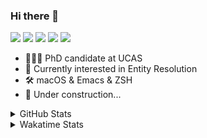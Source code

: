### Hi there 👋

[![](https://img.shields.io/badge/-Email-325180?logo=maildotru&logoColor=white&style=flat-square)](mailto://wang@tianshu.me)
[![](https://img.shields.io/badge/-GitHub-black?logo=GitHub&style=flat-square)](https://github.com/tshu-w)
[![](https://img.shields.io/badge/-Telegram-26a5e4?labelColor=fafafa&logo=telegram&style=flat-square)](https://t.me/tshu_w) 
[![](https://img.shields.io/badge/-Twitter-1da1f2?logo=Twitter&logoColor=white&style=flat-square)](https://twitter.com/tshu_w)
[![](https://komarev.com/ghpvc/?username=tshu-w&color=blueviolet&style=flat-square)]()



- 🧑🏻‍🎓 PhD candidate at UCAS
- 🔭 Currently interested in Entity Resolution
- 🛠 macOS & Emacs & ZSH
- 🚧 Under construction...

<details>

<summary>GitHub Stats</summary>

![Tianshu's GitHub stats](https://github-readme-stats.vercel.app/api?username=tshu-w&show_icons=true&theme=buefy&count_private=true)
  
</details>


<details>
  <summary>Wakatime Stats</summary>

  Currently, files accessed by tramp cannot be tracked by wakatime, see https://github.com/wakatime/wakatime-mode/issues/27
  <br>
  
<!--START_SECTION:waka-->
**I'm an Early 🐤** 

```text
🌞 Morning    85 commits     █████░░░░░░░░░░░░░░░░░░░░   20.33% 
🌆 Daytime    165 commits    █████████░░░░░░░░░░░░░░░░   39.47% 
🌃 Evening    157 commits    █████████░░░░░░░░░░░░░░░░   37.56% 
🌙 Night      11 commits     ░░░░░░░░░░░░░░░░░░░░░░░░░   2.63%

```
📅 **I'm Most Productive on Monday** 

```text
Monday       102 commits    ██████░░░░░░░░░░░░░░░░░░░   24.4% 
Tuesday      49 commits     ███░░░░░░░░░░░░░░░░░░░░░░   11.72% 
Wednesday    51 commits     ███░░░░░░░░░░░░░░░░░░░░░░   12.2% 
Thursday     47 commits     ██░░░░░░░░░░░░░░░░░░░░░░░   11.24% 
Friday       36 commits     ██░░░░░░░░░░░░░░░░░░░░░░░   8.61% 
Saturday     100 commits    ██████░░░░░░░░░░░░░░░░░░░   23.92% 
Sunday       33 commits     ██░░░░░░░░░░░░░░░░░░░░░░░   7.89%

```


📊 **This Week I Spent My Time On** 

```text
💬 Programming Languages: 
sh                       18 hrs 10 mins      ███████████████░░░░░░░░░░   60.18% 
Emacs Lisp               6 hrs 6 mins        █████░░░░░░░░░░░░░░░░░░░░   20.23% 
Org                      4 hrs 40 mins       ████░░░░░░░░░░░░░░░░░░░░░   15.51% 
Python                   39 mins             ░░░░░░░░░░░░░░░░░░░░░░░░░   2.15% 
Bash                     23 mins             ░░░░░░░░░░░░░░░░░░░░░░░░░   1.29%

🔥 Editors: 
Zsh                      18 hrs 10 mins      ███████████████░░░░░░░░░░   60.18% 
Emacs                    11 hrs 44 mins      █████████░░░░░░░░░░░░░░░░   38.89% 
Sublime Text             16 mins             ░░░░░░░░░░░░░░░░░░░░░░░░░   0.92% 
Unknown Editor           0 secs              ░░░░░░░░░░░░░░░░░░░░░░░░░   0.01%

🐱‍💻 Projects: 
Terminal                 9 hrs 44 mins       ████████░░░░░░░░░░░░░░░░░   32.28% 
entity_resolution        7 hrs 7 mins        ██████░░░░░░░░░░░░░░░░░░░   23.57% 
emacs                    6 hrs 29 mins       █████░░░░░░░░░░░░░░░░░░░░   21.5% 
Unknown Project          5 hrs 8 mins        ████░░░░░░░░░░░░░░░░░░░░░   17.02% 
dotfiles                 1 hr 16 mins        █░░░░░░░░░░░░░░░░░░░░░░░░   4.24%

💻 Operating System: 
Mac                      20 hrs 33 mins      █████████████████░░░░░░░░   68.07% 
Linux                    9 hrs 38 mins       ████████░░░░░░░░░░░░░░░░░   31.93%

```

**I Mostly Code in Python** 

```text
Python                   5 repos             ███████░░░░░░░░░░░░░░░░░░   27.78% 
JavaScript               3 repos             ████░░░░░░░░░░░░░░░░░░░░░   16.67% 
HTML                     2 repos             ██░░░░░░░░░░░░░░░░░░░░░░░   11.11% 
Emacs Lisp               2 repos             ██░░░░░░░░░░░░░░░░░░░░░░░   11.11% 
TeX                      2 repos             ██░░░░░░░░░░░░░░░░░░░░░░░   11.11%

```



 Last Updated on 25/06/2021
<!--END_SECTION:waka-->
</details>
